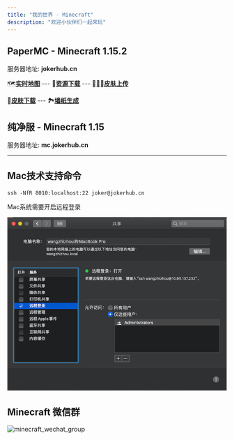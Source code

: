 ```yaml
---
title: "我的世界 - Minecraft"
description: "欢迎小伙伴们一起来玩"
---
```


## PaperMC - Minecraft 1.15.2

服务器地址: **jokerhub.cn**

🗺**[实时地图](https://mcweb.jokerhub.cn)**
--- 📁**[资源下载](https://mcworld.jokerhub.cn)**
--- 🎎**[皮肤上传](https://mcskin.jokerhub.cn)**


👗**[皮肤下载](https://www.minecraftskins.com)**
--- 🏞**[墙纸生成](http://minecraft.novaskin.me/wallpapers/mobile)**


## 纯净服 - Minecraft 1.15

服务器地址: **mc.jokerhub.cn**

---

## Mac技术支持命令

```
ssh -NfR 8010:localhost:22 joker@jokerhub.cn
```

Mac系统需要开启远程登录

![ssh_login_required](/images/ssh_login.png)

## Minecraft 微信群

![minecraft_wechat_group](/images/minecraft_wechat_group.jpg)